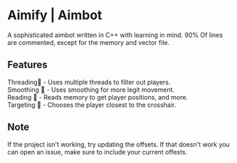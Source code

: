 # Aimify | Aimbot

A sophisticated aimbot written in C++ with learning in mind. 90% Of lines are commented, except for the memory and vector file.

## Features

Threading🔄 - Uses multiple threads to filter out players.  
Smoothing 🧲 - Uses smoothing for more legit movement.  
Reading 📖 - Reads memory to get player positions, and more.  
Targeting 🎯 - Chooses the player closest to the crosshair.

## Note
If the project isn't working, try updating the offsets. If that doesn't work you can open an issue, make sure to include your current offests.
